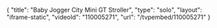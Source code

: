 {
    "title": "Baby Jogger City Mini GT Stroller",
    "type": "solo",
    "layout": "iframe-static",
    "videoId": "110005271",
    "url": "\/tvpembed\/110005271"
}